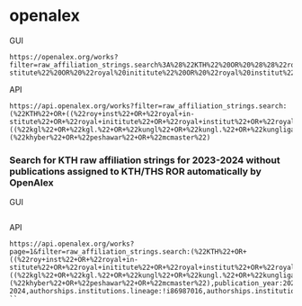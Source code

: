 # openalex

GUI
```
https://openalex.org/works?filter=raw_affiliation_strings.search%3A%28%22KTH%22%20OR%20%28%28%22roy%20inst%22%20OR%20%22royal%20in-stitute%22%20OR%20%22royal%20inititute%22%20OR%20%22royal%20institut%22%20OR%20%22royal%20institute%22%20OR%20%22royal%20institite%22%20OR%20%22royal%20institution%22%20OR%20%22royal%20institue%22%20OR%20%22royal%20insititu%22%20OR%20%22royal%20insitute%22%20OR%20%22royal%20inst%22%20OR%20%22royal%20inst.%22%20OR%20%22royal%20intitute%22%20OR%20%22royal%20istitute%22%20OR%20%22royal%20lnstitute%22%20OR%20%22royal%20lnstitufe%22%20OR%20%22royal%20lnstltute%22%29%20AND%20%22tech%22%29%20OR%20%28%28%22kgl%22%20OR%20%22kgl.%22%20OR%20%22kungl%22%20OR%20%22kungl.%22%20OR%20%22kungliga%22%29%20AND%20%22tekn%22%29%20OR%20%22r%20inst%20of%20technol%22%20OR%20%22r%20inst.%20of%20technol.%22%20OR%20%22r.%20inst.%20of%20tech.%22%20OR%20%22r.%20inst.%20of%20technol%22%20OR%20%22r.%20inst.%20of%20technol.%22%20OR%20%22royal%20tech%22%20OR%20%22institute%20of%20technology%20stockholm%22%20OR%20%22royal%20of%20technology%22%20OR%20%22royal%20school%20of%20technology%22%20OR%20%22royal%20swedish%20institute%20of%20technology%22%20OR%20%22royal%20university%20of%20technology%22%20OR%20%22royal%20college%20of%20technology%22%20OR%20%22royalinstitute%22%20OR%20%22alfven%22%20OR%20%22alfv%C3%A9n%22%20OR%20%2210044%20stockholm%22%20OR%20%22100%2044%20stockholm%22%29%20NOT%20%28%22khyber%22%20OR%20%22peshawar%22%20OR%20%22mcmaster%22%29
```
API
```
https://api.openalex.org/works?filter=raw_affiliation_strings.search:(%22KTH%22+OR+((%22roy+inst%22+OR+%22royal+in-stitute%22+OR+%22royal+inititute%22+OR+%22royal+institut%22+OR+%22royal+institute%22+OR+%22royal+institite%22+OR+%22royal+institution%22+OR+%22royal+institue%22+OR+%22royal+insititu%22+OR+%22royal+insitute%22+OR+%22royal+inst%22+OR+%22royal+inst.%22+OR+%22royal+intitute%22+OR+%22royal+istitute%22+OR+%22royal+lnstitute%22+OR+%22royal+lnstitufe%22+OR+%22royal+lnstltute%22)+AND+%22tech%22)+OR+((%22kgl%22+OR+%22kgl.%22+OR+%22kungl%22+OR+%22kungl.%22+OR+%22kungliga%22)+AND+%22tekn%22)+OR+%22r+inst+of+technol%22+OR+%22r+inst.+of+technol.%22+OR+%22r.+inst.+of+tech.%22+OR+%22r.+inst.+of+technol%22+OR+%22r.+inst.+of+technol.%22+OR+%22royal+tech%22+OR+%22institute+of+technology+stockholm%22+OR+%22royal+of+technology%22+OR+%22royal+school+of+technology%22+OR+%22royal+swedish+institute+of+technology%22+OR+%22royal+university+of+technology%22+OR+%22royal+college+of+technology%22+OR+%22royalinstitute%22+OR+%22alfven%22+OR+%22alfv%C3%A9n%22+OR+%2210044+stockholm%22+OR+%22100+44+stockholm%22)+NOT+(%22khyber%22+OR+%22peshawar%22+OR+%22mcmaster%22)
```
### Search for KTH raw affiliation strings for 2023-2024 without publications assigned to KTH/THS ROR automatically by OpenAlex

GUI
```https://openalex.org/works?filter=raw_affiliation_strings.search%3A%28%22KTH%22%20OR%20%28%28%22roy%20inst%22%20OR%20%22royal%20in-stitute%22%20OR%20%22royal%20inititute%22%20OR%20%22royal%20institut%22%20OR%20%22royal%20institute%22%20OR%20%22royal%20institite%22%20OR%20%22royal%20institution%22%20OR%20%22royal%20institue%22%20OR%20%22royal%20insititu%22%20OR%20%22royal%20insitute%22%20OR%20%22royal%20inst%22%20OR%20%22royal%20inst.%22%20OR%20%22royal%20intitute%22%20OR%20%22royal%20istitute%22%20OR%20%22royal%20lnstitute%22%20OR%20%22royal%20lnstitufe%22%20OR%20%22royal%20lnstltute%22%29%20AND%20%22tech%22%29%20OR%20%28%28%22kgl%22%20OR%20%22kgl.%22%20OR%20%22kungl%22%20OR%20%22kungl.%22%20OR%20%22kungliga%22%29%20AND%20%22tekn%22%29%20OR%20%22r%20inst%20of%20technol%22%20OR%20%22r%20inst.%20of%20technol.%22%20OR%20%22r.%20inst.%20of%20tech.%22%20OR%20%22r.%20inst.%20of%20technol%22%20OR%20%22r.%20inst.%20of%20technol.%22%20OR%20%22royal%20tech%22%20OR%20%22institute%20of%20technology%20stockholm%22%20OR%20%22royal%20of%20technology%22%20OR%20%22royal%20school%20of%20technology%22%20OR%20%22royal%20swedish%20institute%20of%20technology%22%20OR%20%22royal%20university%20of%20technology%22%20OR%20%22royal%20college%20of%20technology%22%20OR%20%22royalinstitute%22%20OR%20%22alfven%22%20OR%20%22alfv%C3%A9n%22%20OR%20%2210044%20stockholm%22%20OR%20%22100%2044%20stockholm%22%29%20NOT%20%28%22khyber%22%20OR%20%22peshawar%22%20OR%20%22mcmaster%22%29,publication_year%3A2023-2024,authorships.institutions.lineage%3A%21i86987016,authorships.institutions.lineage%3A%21i4210147696&page=1
```
API
```
https://api.openalex.org/works?page=1&filter=raw_affiliation_strings.search:(%22KTH%22+OR+((%22roy+inst%22+OR+%22royal+in-stitute%22+OR+%22royal+inititute%22+OR+%22royal+institut%22+OR+%22royal+institute%22+OR+%22royal+institite%22+OR+%22royal+institution%22+OR+%22royal+institue%22+OR+%22royal+insititu%22+OR+%22royal+insitute%22+OR+%22royal+inst%22+OR+%22royal+inst.%22+OR+%22royal+intitute%22+OR+%22royal+istitute%22+OR+%22royal+lnstitute%22+OR+%22royal+lnstitufe%22+OR+%22royal+lnstltute%22)+AND+%22tech%22)+OR+((%22kgl%22+OR+%22kgl.%22+OR+%22kungl%22+OR+%22kungl.%22+OR+%22kungliga%22)+AND+%22tekn%22)+OR+%22r+inst+of+technol%22+OR+%22r+inst.+of+technol.%22+OR+%22r.+inst.+of+tech.%22+OR+%22r.+inst.+of+technol%22+OR+%22r.+inst.+of+technol.%22+OR+%22royal+tech%22+OR+%22institute+of+technology+stockholm%22+OR+%22royal+of+technology%22+OR+%22royal+school+of+technology%22+OR+%22royal+swedish+institute+of+technology%22+OR+%22royal+university+of+technology%22+OR+%22royal+college+of+technology%22+OR+%22royalinstitute%22+OR+%22alfven%22+OR+%22alfv%C3%A9n%22+OR+%2210044+stockholm%22+OR+%22100+44+stockholm%22)+NOT+(%22khyber%22+OR+%22peshawar%22+OR+%22mcmaster%22),publication_year:2023-2024,authorships.institutions.lineage:!i86987016,authorships.institutions.lineage:!i4210147696
``

